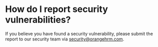 # How do I report security vulnerabilities?

If you believe you have found a security vulnerability, please submit the report to our security team via [security@orangehrm.com](mailto:security@orangehrm.com).
